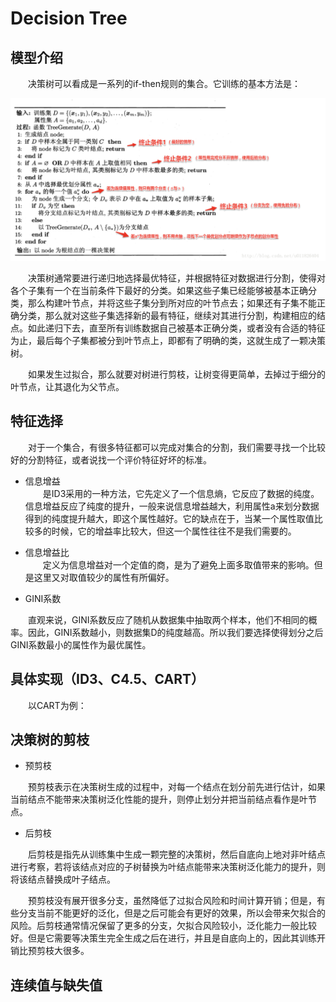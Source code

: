 # Decision Tree

## 模型介绍

&ensp;&ensp;&ensp;&ensp;决策树可以看成是一系列的if-then规则的集合。它训练的基本方法是：

![Dt](https://raw.githubusercontent.com/liuyaqiao/Learning-Note/master/DT.png)

&ensp;&ensp;&ensp;&ensp;决策树通常要进行递归地选择最优特征，并根据特征对数据进行分割，使得对各个子集有一个在当前条件下最好的分类。如果这些子集已经能够被基本正确分类，那么构建叶节点，并将这些子集分到所对应的叶节点去；如果还有子集不能正确分类，那么就对这些子集选择新的最有特征，继续对其进行分割，构建相应的结点。如此递归下去，直至所有训练数据自己被基本正确分类，或者没有合适的特征为止，最后每个子集都被分到叶节点上，即都有了明确的类，这就生成了一颗决策树。

&ensp;&ensp;&ensp;&ensp;如果发生过拟合，那么就要对树进行剪枝，让树变得更简单，去掉过于细分的叶节点，让其退化为父节点。

## 特征选择

&ensp;&ensp;&ensp;&ensp;对于一个集合，有很多特征都可以完成对集合的分割，我们需要寻找一个比较好的分割特征，或者说找一个评价特征好坏的标准。

- 信息增益  
&ensp;&ensp;&ensp;&ensp;是ID3采用的一种方法，它先定义了一个信息熵，它反应了数据的纯度。信息增益反应了纯度的提升，一般来说信息增益越大，利用属性a来划分数据得到的纯度提升越大，即这个属性越好。它的缺点在于，当某一个属性取值比较多的时候，它的增益率比较大，但这一个属性往往不是我们需要的。

- 信息增益比  
&ensp;&ensp;&ensp;&ensp;定义为信息增益对一个定值的商，是为了避免上面多取值带来的影响。但是这里又对取值较少的属性有所偏好。

- GINI系数  

&ensp;&ensp;&ensp;&ensp;直观来说，GINI系数反应了随机从数据集中抽取两个样本，他们不相同的概率。因此，GINI系数越小，则数据集D的纯度越高。所以我们要选择使得划分之后GINI系数最小的属性作为最优属性。

## 具体实现（ID3、C4.5、CART）

&ensp;&ensp;&ensp;&ensp;以CART为例：

## 决策树的剪枝

- 预剪枝

&ensp;&ensp;&ensp;&ensp;预剪枝表示在决策树生成的过程中，对每一个结点在划分前先进行估计，如果当前结点不能带来决策树泛化性能的提升，则停止划分并把当前结点看作是叶节点。

- 后剪枝

&ensp;&ensp;&ensp;&ensp;后剪枝是指先从训练集中生成一颗完整的决策树，然后自底向上地对非叶结点进行考察，若将该结点对应的子树替换为叶结点能带来决策树泛化能力的提升，则将该结点替换成叶子结点。

&ensp;&ensp;&ensp;&ensp;预剪枝没有展开很多分支，虽然降低了过拟合风险和时间计算开销；但是，有些分支当前不能更好的泛化，但是之后可能会有更好的效果，所以会带来欠拟合的风险。后剪枝通常情况保留了更多的分支，欠拟合风险较小，泛化能力一般比较好。但是它需要等决策生完全生成之后在进行，并且是自底向上的，因此其训练开销比预剪枝大很多。

## 连续值与缺失值



